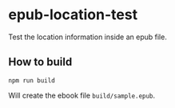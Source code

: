 # epub-location-test
Test the location information inside an epub file.

## How to build
`npm run build`

Will create the ebook file `build/sample.epub`.